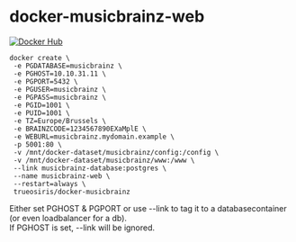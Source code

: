 # docker-musicbrainz-web

[![Docker Hub](https://img.shields.io/badge/docker-ready-blue.svg)](https://registry.hub.docker.com/u/trueosiris/docker-musicbrainz-web/) 

```
docker create \
 -e PGDATABASE=musicbrainz \
 -e PGHOST=10.10.31.11 \
 -e PGPORT=5432 \
 -e PGUSER=musicbrainz \
 -e PGPASS=musicbrainz \
 -e PGID=1001 \
 -e PUID=1001 \
 -e TZ=Europe/Brussels \
 -e BRAINZCODE=1234567890EXaMplE \
 -e WEBURL=musicbrainz.mydomain.example \
 -p 5001:80 \
 -v /mnt/docker-dataset/musicbrainz/config:/config \
 -v /mnt/docker-dataset/musicbrainz/www:/www \
 --link musicbrainz-database:postgres \
 --name musicbrainz-web \
 --restart=always \
 trueosiris/docker-musicbrainz
```

Either set PGHOST & PGPORT or use --link to tag it to a databasecontainer (or even loadbalancer for a db). \
If PGHOST is set, --link will be ignored.
